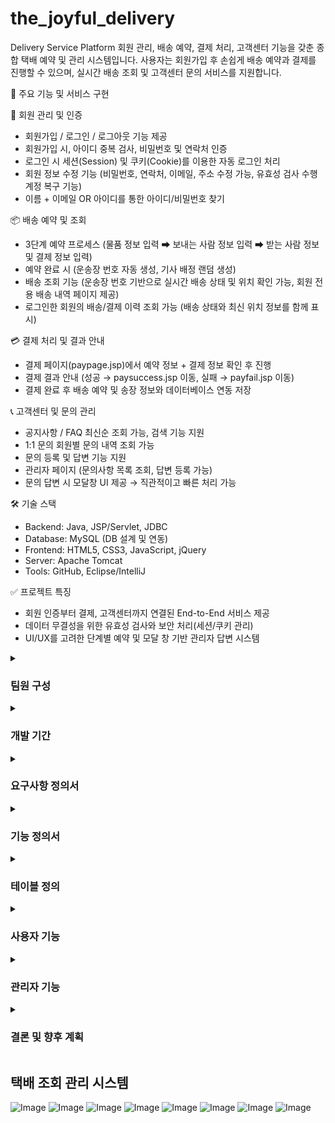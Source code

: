 # the_joyful_delivery

 Delivery Service Platform
회원 관리, 배송 예약, 결제 처리, 고객센터 기능을 갖춘 종합 택배 예약 및 관리 시스템입니다.
사용자는 회원가입 후 손쉽게 배송 예약과 결제를 진행할 수 있으며, 실시간 배송 조회 및 고객센터 문의 서비스를 지원합니다.

📌 주요 기능 및 서비스 구현

🔑 회원 관리 및 인증
- 회원가입 / 로그인 / 로그아웃 기능 제공
- 회원가입 시, 아이디 중복 검사, 비밀번호 및 연락처 인증
- 로그인 시 세션(Session) 및 쿠키(Cookie)를 이용한 자동 로그인 처리
- 회원 정보 수정 기능 (비밀번호, 연락처, 이메일, 주소 수정 가능, 유효성 검사 수행 계정 복구 기능)
- 이름 + 이메일 OR 아이디를 통한 아이디/비밀번호 찾기

📦 배송 예약 및 조회
- 3단계 예약 프로세스 (물품 정보 입력 ➡ 보내는 사람 정보 입력 ➡ 받는 사람 정보 및 결제 정보 입력)
- 예약 완료 시 (운송장 번호 자동 생성, 기사 배정 랜덤 생성)
- 배송 조회 기능 (운송장 번호 기반으로 실시간 배송 상태 및 위치 확인 가능, 회원 전용 배송 내역 페이지 제공)
- 로그인한 회원의 배송/결제 이력 조회 가능 (배송 상태와 최신 위치 정보를 함께 표시)

💳 결제 처리 및 결과 안내
- 결제 페이지(paypage.jsp)에서 예약 정보 + 결제 정보 확인 후 진행
- 결제 결과 안내 (성공 → paysuccess.jsp 이동, 실패 → payfail.jsp 이동)
- 결제 완료 후 배송 예약 및 송장 정보와 데이터베이스 연동 저장

📞 고객센터 및 문의 관리
- 공지사항 / FAQ 최신순 조회 가능, 검색 기능 지원
- 1:1 문의 회원별 문의 내역 조회 가능
- 문의 등록 및 답변 기능 지원
- 관리자 페이지 (문의사항 목록 조회, 답변 등록 가능)
- 문의 답변 시 모달창 UI 제공 → 직관적이고 빠른 처리 가능

🛠️ 기술 스택
- Backend: Java, JSP/Servlet, JDBC
- Database: MySQL (DB 설계 및 연동)
- Frontend: HTML5, CSS3, JavaScript, jQuery
- Server: Apache Tomcat
- Tools: GitHub, Eclipse/IntelliJ

✅ 프로젝트 특징
- 회원 인증부터 결제, 고객센터까지 연결된 End-to-End 서비스 제공
- 데이터 무결성을 위한 유효성 검사와 보안 처리(세션/쿠키 관리)
- UI/UX를 고려한 단계별 예약 및 모달 창 기반 관리자 답변 시스템

<details>
  <summary><h3>팀원 구성</h3></summary>
 
  ![Image](https://github.com/user-attachments/assets/c36cb228-7805-4dbc-9921-9c6f25d58b1b)
</details>

<details>
  <summary><h3>개발 기간</h3></summary>
 
  ![Image](https://github.com/user-attachments/assets/f222ba97-f429-4eb6-acab-ebe53ebbecb7)
</details>

<details>
  <summary><h3>요구사항 정의서</h3></summary>
 
  ![Image](https://github.com/user-attachments/assets/b30b9b88-4ca8-4e28-9aaa-9601075ccd3b)
</details>

<details>
  <summary><h3>기능 정의서</h3></summary>
 
  ![Image](https://github.com/user-attachments/assets/ac56ce7b-122c-4bc9-bd0f-572e77c554e3)
</details>

<details>
  <summary><h3>테이블 정의</h3></summary>
 
  ![Image](https://github.com/user-attachments/assets/967e9854-e6cc-49c4-a840-c61d692b26f6)
</details>

<details>
 <summary><h3>사용자 기능</h3></summary>

 ![Image](https://github.com/user-attachments/assets/a7c3a7a5-eef0-497e-96ac-096584d1b405)
 ![Image](https://github.com/user-attachments/assets/06b1cf34-5a6d-4b58-9af8-a38e84a1fb27)
 ![Image](https://github.com/user-attachments/assets/540b883d-b1fa-4e36-88e6-2d1b729dfd22)
 ![Image](https://github.com/user-attachments/assets/2af8dfbc-3910-464a-8251-8ef4b4ab3474)
 ![Image](https://github.com/user-attachments/assets/4c7c5ab5-fbb4-4bc6-9a03-68713ee02ef9)
 ![Image](https://github.com/user-attachments/assets/1a907852-c312-401e-bc9a-de6c48cf457f)
 ![Image](https://github.com/user-attachments/assets/d121884e-bda8-47b1-8c86-95fdf0f8f8c2)
</details>

<details>
 <summary><h3>관리자 기능</h3></summary>

![Image](https://github.com/user-attachments/assets/5d275c9d-e5be-4b1f-ac62-3dd78b961344)
![Image](https://github.com/user-attachments/assets/bedd8f38-8bac-4965-be30-06814292ee44)
![Image](https://github.com/user-attachments/assets/5f4cd3df-cc63-48c8-b5d5-a2dc3562c093)
![Image](https://github.com/user-attachments/assets/161c940e-949d-47d6-ac64-f321a4cc543f)
![Image](https://github.com/user-attachments/assets/bc0ebd01-005a-42c4-a56e-bb2ed81bd023)
</details>

<details>
 <summary><h3>결론 및 향후 계획</h3></summary>

![Image](https://github.com/user-attachments/assets/e6344c87-5999-47b3-8eee-6660240af795)
</details>

 ## 택배 조회 관리 시스템 
![Image](https://github.com/user-attachments/assets/eba0cf71-a297-4370-b885-8408d371c7c3)
![Image](https://github.com/user-attachments/assets/3acfc971-6ef5-4fc6-9ac7-095373b23b58)
![Image](https://github.com/user-attachments/assets/f5882a22-996e-4ee7-86e5-cf349ca3a543)
![Image](https://github.com/user-attachments/assets/1ce04970-92aa-4be8-bc7e-0d3e75c40ee1)
![Image](https://github.com/user-attachments/assets/7c66937f-da19-4a1c-a40e-243d727d211b)
![Image](https://github.com/user-attachments/assets/64391d8b-d28d-46a0-8986-ca044bf5f84e)
![Image](https://github.com/user-attachments/assets/2cb9b691-c7b2-4684-a0f6-0cbba88d7111)
![Image](https://github.com/user-attachments/assets/dede77a9-90fd-4f46-8db8-757aaf703b3d)

